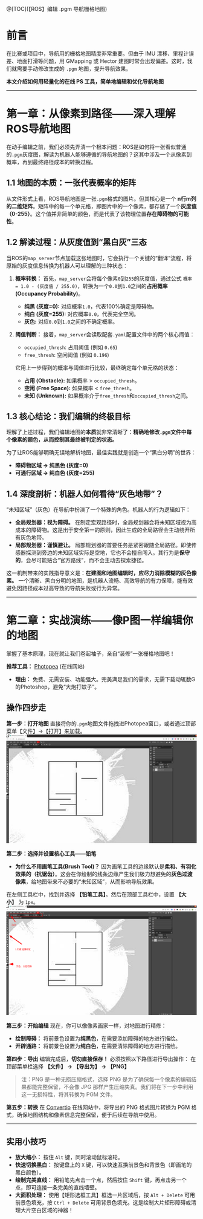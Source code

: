 @[TOC](【ROS】编辑 .pgm 导航栅格地图)
# 前言
在比赛或项目中，导航用的栅格地图精度非常重要。但由于 IMU 漂移、里程计误差、地面打滑等问题，用 GMapping 或 Hector 建图时常会出现偏差。这时，我们就需要手动修改生成的 `.pgm` 地图，提升导航效果。

**本文介绍如何用轻量化的在线 PS 工具，简单地编辑和优化导航地图**


---
# 第一章：从像素到路径——深入理解ROS导航地图

在动手编辑之前，我们必须先弄清一个根本问题：ROS是如何将一张看似普通的`.pgm`灰度图，解读为机器人能够遵循的导航地图的？这其中涉及一个从像素到概率，再到最终路径成本的转换过程。

## 1.1 地图的本质：一张代表概率的矩阵

从文件形式上看，ROS导航地图是一张`.pgm`格式的图片。但其核心是一个 **n行m列的二维矩阵**。矩阵中的每一个单元格，即图片中的一个像素，都存储了一个**灰度值（0-255）**。这个值并非简单的颜色，而是代表了该物理位置**存在障碍物的可能性**。

## 1.2 解读过程：从灰度值到“黑白灰”三态

当ROS的`map_server`节点加载这张地图时，它会执行一个关键的“翻译”流程，将原始的灰度信息转换为机器人可以理解的三种状态：

1.  **概率转换：**
    首先，`map_server`会将每个像素`0`到`255`的灰度值，通过公式 `概率 = 1.0 - (灰度值 / 255.0)`，转换为一个`0.0`到`1.0`之间的**占用概率 (Occupancy Probability)**。
    *   **纯黑 (灰度=0):** 对应概率`1.0`，代表100%确定是障碍物。
    *   **纯白 (灰度=255):** 对应概率`0.0`，代表完全空闲。
    *   **灰色:** 对应`0.0`到`1.0`之间的不确定概率。

2.  **阈值判断：**
    接着，`map_server`会读取配套`.yaml`配置文件中的两个核心阈值：
    *   `occupied_thresh`: 占用阈值 (例如 `0.65`)
    *   `free_thresh`: 空闲阈值 (例如 `0.196`)

    它用上一步得到的概率与阈值进行比较，最终确定每个单元格的状态：
    *   **占用 (Obstacle):** 如果概率 > `occupied_thresh`。
    *   **空闲 (Free Space):** 如果概率 < `free_thresh`。
    *   **未知 (Unknown):** 如果概率介于`free_thresh`和`occupied_thresh`之间。

## 1.3 核心结论：我们编辑的终极目标

理解了上述过程，我们编辑地图的**本质**就非常清晰了：**精确地修改`.pgm`文件中每个像素的颜色，从而控制其最终被判定的状态。**

为了让ROS能够明确无误地解析地图，最佳实践就是创造一个“黑白分明”的世界：
*   **障碍物区域 → 纯黑色 (灰度=0)**
*   **可通行区域 → 纯白色 (灰度=255)**

## 1.4 深度剖析：机器人如何看待“灰色地带”？

“未知区域”（灰色）在导航中扮演了一个特殊的角色。机器人的行为逻辑如下：

*   **全局规划器：视为障碍。** 在制定宏观路径时，全局规划器会将未知区域视为高成本的障碍物。这是出于安全第一的原则，因此生成的全局路径会主动绕开所有灰色地带。
*   **局部规划器：谨慎避让。** 局部规划器的首要任务是紧密跟随全局路径。即使传感器探测到旁边的未知区域实际是空地，它也不会擅自闯入。其行为是**保守的**，会尽可能贴合“官方路线”，而不会主动去探索捷径。

这一机制带来的实践指导意义是：**在建图和地图编辑时，应尽力消除模糊的灰色像素。** 一个清晰、黑白分明的地图，是机器人流畅、高效导航的有力保障，能有效避免因路径成本过高导致的导航失败或行为异常。


---
# 第二章：实战演练——像P图一样编辑你的地图

掌握了基本原理，现在就让我们卷起袖子，亲自“装修”一张栅格地图吧！

**推荐工具：** [Photopea](https://www.photopea.com/) (在线网站)
*   **理由：** 免费、无需安装、功能强大。完美满足我们的需求，无需下载动辄数G的Photoshop，避免“大炮打蚊子”。

## 操作四步走

**第一步：打开地图**
直接将你的`.pgm`地图文件拖拽进Photopea窗口，或者通过顶部菜单【文件】->【打开】来加载。
![open](./assets/open.png)

**第二步：选择并设置核心工具——铅笔**
*   **为什么不用画笔工具(Brush Tool)？**
    因为画笔工具的边缘默认是**柔和、有羽化效果的（抗锯齿）**。这会在你绘制的线条边缘产生我们极力想避免的**灰色过渡像素**，给地图带来不必要的“未知区域”，从而影响导航效果。
    
在左侧工具栏中，找到并选择 **【铅笔工具】**。然后在顶部工具栏中，设置 **【大小】** 为 `1px`。
![pencil](./assets/pencil.png)


**第三步：开始编辑**
现在，你可以像像素画家一样，对地图进行精修：
*   **绘制障碍：** 将前景色设置为**纯黑色**，在需要添加障碍的地方进行描绘。
*   **开辟通路：** 将前景色设置为**纯白色**，在需要清除障碍的地方进行描绘。

**第四步：导出**
编辑完成后，**切勿直接保存！** 必须按照以下路径进行导出操作：
在顶部菜单栏选择 **【文件】 -> 【导出为】 -> 【PNG】**

> 注：PNG 是一种无损压缩格式，选择 PNG 是为了确保每一个像素的编辑结果都能完整保留，不会像 JPG 那样产生压缩失真。我们将在下一步中利用这一无损特性，将其转换为 PGM 文件。

**第五步：转换**
在 [Convertio](https://convertio.co/png-pgm/) 在线网站中，将导出的 PNG 格式图片转换为 PGM 格式，确保地图结构和像素信息完整保留，便于后续在导航中使用。

---

## 实用小技巧

*   **放大缩小：** 按住 `Alt` 键，同时滚动鼠标滚轮。
*   **快速切换黑白：** 按键盘上的 `X` 键，可以快速互换前景色和背景色（即画笔的黑白颜色）。
*   **绘制完美直线：** 用铅笔先点击一个点，然后按住 `Shift` 键，再点击另一个点，即可连接一条完美的直线墙壁。
*   **大面积处理：** 使用【矩形选框工具】框选一片区域后，按 `Alt + Delete` 可用前景色填充，按 `Ctrl + Delete` 可用背景色填充。这是绘制大片矩形障碍或清理大片空白区域的神器！

